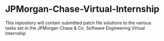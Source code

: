 # JPMorgan-Chase-Virtual-Internship
This repository will contain submitted patch file solutions to the various tasks set in the JPMorgan Chase &amp; Co. Software Engineering Virtual Internship
